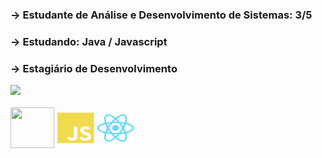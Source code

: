 ### -> Estudante de Análise e Desenvolvimento de Sistemas: 3/5
### -> Estudando: Java / Javascript
### -> Estagiário de Desenvolvimento


<img height="180em" src="https://github-readme-stats.vercel.app/api/top-langs/?username=JoaoLeo&layout=compact&langs_count=7&theme=tokyonight"/>
<div style="display: inline_block"><br>
<img align="center" height="65" width="70" src="https://cdn.jsdelivr.net/gh/devicons/devicon/icons/java/java-original-wordmark.svg">
  <img align="center" height="50" width="60" src="https://raw.githubusercontent.com/devicons/devicon/master/icons/javascript/javascript-plain.svg">
  <img align="center" height="50" width="60" src="https://raw.githubusercontent.com/devicons/devicon/master/icons/react/react-original.svg">
</div>

